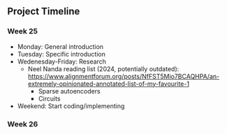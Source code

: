 ## Project Timeline

### Week 25
- Monday: General introduction 
- Tuesday: Specific introduction
- Wedenesday-Friday: Research
  - Neel Nanda reading list (2024, potentially outdated): https://www.alignmentforum.org/posts/NfFST5Mio7BCAQHPA/an-extremely-opinionated-annotated-list-of-my-favourite-1
    - Sparse autoencoders
    - Circuits
- Weekend: Start coding/implementing

### Week 26
  


